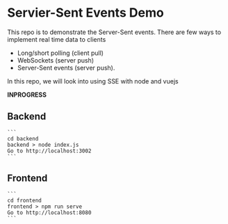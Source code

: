 # Servier-Sent Events Demo

This repo is to demonstrate the Server-Sent events. 
There are few ways to implement real time data to clients

- Long/short polling (client pull)
- WebSockets (server push)
- Server-Sent events (server push).

In this repo, we will look into using SSE with node and vuejs

__INPROGRESS__

## Backend

    ```
    cd backend
    backend > node index.js
    Go to http://localhost:3002
    ```

## Frontend

    ```
    cd frontend
    frontend > npm run serve
    Go to http://localhost:8080
    ```